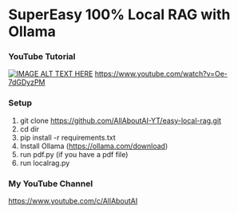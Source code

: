 # SuperEasy 100% Local RAG with Ollama

### YouTube Tutorial
[![IMAGE ALT TEXT HERE](https://img.youtube.com/vi/Oe-7dGDyzPM/0.jpg)](https://www.youtube.com/watch?v=Oe-7dGDyzPM)
https://www.youtube.com/watch?v=Oe-7dGDyzPM

### Setup
1. git clone https://github.com/AllAboutAI-YT/easy-local-rag.git
2. cd dir
3. pip install -r requirements.txt
4. Install Ollama (https://ollama.com/download)
5. run pdf.py (if you have a pdf file)
6. run localrag.py
   
### My YouTube Channel
https://www.youtube.com/c/AllAboutAI
